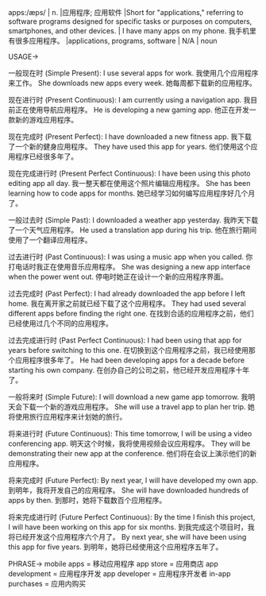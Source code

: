 apps:/æps/ | n. |应用程序; 应用软件 |Short for "applications," referring to software programs designed for specific tasks or purposes on computers, smartphones, and other devices. | I have many apps on my phone. 我手机里有很多应用程序。 |applications, programs, software | N/A | noun

USAGE->

一般现在时 (Simple Present):
I use several apps for work.  我使用几个应用程序来工作。
She downloads new apps every week. 她每周都下载新的应用程序。

现在进行时 (Present Continuous):
I am currently using a navigation app. 我目前正在使用导航应用程序。
He is developing a new gaming app. 他正在开发一款新的游戏应用程序。

现在完成时 (Present Perfect):
I have downloaded a new fitness app. 我下载了一个新的健身应用程序。
They have used this app for years. 他们使用这个应用程序已经很多年了。

现在完成进行时 (Present Perfect Continuous):
I have been using this photo editing app all day. 我一整天都在使用这个照片编辑应用程序。
She has been learning how to code apps for months. 她已经学习如何编写应用程序好几个月了。

一般过去时 (Simple Past):
I downloaded a weather app yesterday. 我昨天下载了一个天气应用程序。
He used a translation app during his trip. 他在旅行期间使用了一个翻译应用程序。

过去进行时 (Past Continuous):
I was using a music app when you called. 你打电话时我正在使用音乐应用程序。
She was designing a new app interface when the power went out. 停电时她正在设计一个新的应用程序界面。

过去完成时 (Past Perfect):
I had already downloaded the app before I left home. 我在离开家之前就已经下载了这个应用程序。
They had used several different apps before finding the right one. 在找到合适的应用程序之前，他们已经使用过几个不同的应用程序。

过去完成进行时 (Past Perfect Continuous):
I had been using that app for years before switching to this one. 在切换到这个应用程序之前，我已经使用那个应用程序很多年了。
He had been developing apps for a decade before starting his own company. 在创办自己的公司之前，他已经开发应用程序十年了。

一般将来时 (Simple Future):
I will download a new game app tomorrow. 我明天会下载一个新的游戏应用程序。
She will use a travel app to plan her trip. 她将使用旅行应用程序来计划她的旅行。

将来进行时 (Future Continuous):
This time tomorrow, I will be using a video conferencing app. 明天这个时候，我将使用视频会议应用程序。
They will be demonstrating their new app at the conference. 他们将在会议上演示他们的新应用程序。


将来完成时 (Future Perfect):
By next year, I will have developed my own app. 到明年，我将开发自己的应用程序。
She will have downloaded hundreds of apps by then. 到那时，她将下载数百个应用程序。

将来完成进行时 (Future Perfect Continuous):
By the time I finish this project, I will have been working on this app for six months. 到我完成这个项目时，我将已经开发这个应用程序六个月了。
By next year, she will have been using this app for five years. 到明年，她将已经使用这个应用程序五年了。


PHRASE->
mobile apps = 移动应用程序
app store = 应用商店
app development = 应用程序开发
app developer = 应用程序开发者
in-app purchases = 应用内购买
